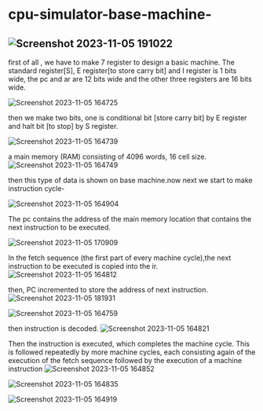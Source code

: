 # cpu-simulator-base-machine-

##  ![Screenshot 2023-11-05 191022](https://github.com/Riyatomar14/cpu-simulator-base-machine-/assets/143107173/216dba24-6895-4251-bc43-0dca5d4e8a7b)

first of all , we have to make 7 register to design a basic machine. The standard register[S], E register[to store carry bit] and I register is 1 bits wide, the pc and ar are 12 bits wide and the other
three registers are 16 bits wide.  
 
![Screenshot 2023-11-05 164725](https://github.com/Riyatomar14/cpu-simulator-base-machine-/assets/143107173/f6033c5e-a346-4019-9c85-0e83d2e8cd08)

then we make two bits, one is conditional bit [store carry bit] by E register and halt bit [to stop] by S register.

![Screenshot 2023-11-05 164739](https://github.com/Riyatomar14/cpu-simulator-base-machine-/assets/143107173/0d5f19d5-a4da-42dd-a84f-39f7b7838815)

a main memory (RAM) consisting of 4096 words, 16 cell size.
![Screenshot 2023-11-05 164749](https://github.com/Riyatomar14/cpu-simulator-base-machine-/assets/143107173/0c0d1509-3e98-4ff8-8231-24c90971a712)

then this type of data is shown on base machine.now next we start to make instruction cycle-

![Screenshot 2023-11-05 164904](https://github.com/Riyatomar14/cpu-simulator-base-machine-/assets/143107173/c42d28f5-d1e8-4339-a15a-af8c07381bd5)

The pc contains the address of the main memory location that contains the next instruction to be executed. 

![Screenshot 2023-11-05 170909](https://github.com/Riyatomar14/cpu-simulator-base-machine-/assets/143107173/85b1afaf-eb81-4e12-b17a-378e5db2dcfc)

In the fetch sequence (the first part of every machine cycle),the next instruction to be executed is copied into the ir.
![Screenshot 2023-11-05 164812](https://github.com/Riyatomar14/cpu-simulator-base-machine-/assets/143107173/58b3ee68-6b05-4295-9924-a599ddb1670d)

then, PC incremented to store the address of next instruction.
![Screenshot 2023-11-05 181931](https://github.com/Riyatomar14/cpu-simulator-base-machine-/assets/143107173/b8bbdc1c-71f4-4215-9a1a-32ae14d58446)

![Screenshot 2023-11-05 164759](https://github.com/Riyatomar14/cpu-simulator-base-machine-/assets/143107173/1e5000ec-5770-4095-8382-1db1d968c7cf)

then instruction is decoded.
![Screenshot 2023-11-05 164821](https://github.com/Riyatomar14/cpu-simulator-base-machine-/assets/143107173/36324d3a-9cf9-45ec-ad7f-0a0bb7b2e7d7)

Then the instruction is executed, which completes the machine cycle. This is followed repeatedly by more machine cycles, each consisting again of the execution of the fetch sequence followed by the execution of a machine instruction
![Screenshot 2023-11-05 164852](https://github.com/Riyatomar14/cpu-simulator-base-machine-/assets/143107173/02c8e331-200b-46e0-b88f-cbfb2021d0cb)

![Screenshot 2023-11-05 164835](https://github.com/Riyatomar14/cpu-simulator-base-machine-/assets/143107173/a04185cf-dd11-4d62-936b-cbd20fb2f987)

![Screenshot 2023-11-05 164919](https://github.com/Riyatomar14/cpu-simulator-base-machine-/assets/143107173/fd23f47a-b24b-49a4-be25-35522c6bc5dd)



